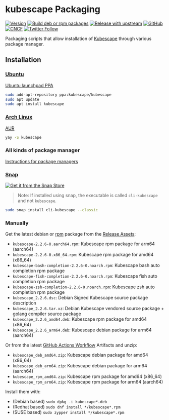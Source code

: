 # kubescape Packaging
[![Version](https://img.shields.io/github/v/release/kubescape/packaging)](https://github.com/kubescape/packaging/releases)
[![Build deb or rpm packages](https://github.com/kubescape/packaging/actions/workflows/build.yml/badge.svg)](https://github.com/kubescape/packaging/actions/workflows/build.yml)
[![Release with upstream](https://github.com/kubescape/packaging/actions/workflows/release.yml/badge.svg)](https://github.com/kubescape/packaging/actions/workflows/release.yml)
[![GitHub](https://img.shields.io/github/license/kubescape/packaging)](https://github.com/kubescape/packaging/blob/master/LICENSE)
[![CNCF](https://shields.io/badge/CNCF-Sandbox%20project-blue?logo=linux-foundation&style=flat)](https://landscape.cncf.io/card-mode?project=sandbox&selected=kubescape)
[![Twitter Follow](https://img.shields.io/twitter/follow/kubescape?style=social)](https://twitter.com/kubescape)

Packaging scripts that allow installation of [Kubescape](https://github.com/armosec/kubescape) through various package manager.

## Installation
### [Ubuntu](deb/debian)
[Ubuntu launchpad PPA](https://launchpad.net/~kubescape/+archive/ubuntu/kubescape)

```bash
sudo add-apt-repository ppa:kubescape/kubescape
sudo apt update
sudo apt install kubescape
```

### [Arch Linux](PKGBUILD)
[AUR](https://aur.archlinux.org/packages/kubescape)

```bash
yay -S kubescape
```

### All kinds of package manager
[Instructions for package managers](https://software.opensuse.org/download.html?project=home%3Akubescape&package=kubescape) 

### [Snap](snap)
[![Get it from the Snap Store](https://snapcraft.io/static/images/badges/en/snap-store-white.svg)](https://snapcraft.io/cli-kubescape)

> Note: If installed using snap, the executable is called `cli-kubescape` and not `kubescape`.

```bash
sudo snap install cli-kubescape --classic
```

### Manually
Get the latest debian or [rpm](kubescape.spec) package from the [Release Assets](https://github.com/kubescape/packaging/releases):
- `kubescape-2.2.6-0.aarch64.rpm`: Kubescape rpm package for arm64 (aarch64)
- `kubescape-2.2.6-0.x86_64.rpm`: Kubescape rpm package for amd64 (x86_64)
- `kubescape-bash-completion-2.2.6-0.noarch.rpm`: Kubescape bash auto completion rpm package
- `kubescape-fish-completion-2.2.6-0.noarch.rpm`: Kubescape fish auto completion rpm package
- `kubescape-zsh-completion-2.2.6-0.noarch.rpm`: Kubescape zsh auto completion rpm package
- `kubescape_2.2.6.dsc`: Debian Signed Kubescape source package description
- `kubescape_2.2.6.tar.xz`: Debian Kubescape vendored source package + golang compiler source package
- `kubescape_2.2.6_amd64.deb`: Kubescape rpm package for amd64 (x86_64)
- `kubescape_2.2.6_arm64.deb`: Kubescape debian package for arm64 (aarch64)

Or from the latest [GitHub Actions Workflow](https://github.com/HollowMan6/kubescape-deb-rpm/actions/workflows/build.yml) Artifacts and unzip:

- `kubescape_deb_amd64.zip`: Kubescape debian package for amd64 (x86_64)
- `kubescape_deb_arm64.zip`: Kubescape debian package for arm64 (aarch64)
- `kubescape_rpm_amd64.zip`: Kubescape rpm package for amd64 (x86_64)
- `kubescape_rpm_arm64.zip`: Kubescape rpm package for arm64 (aarch64)

Install them with:
- (Debian based) `sudo dpkg -i kubescape*.deb`
- (Redhat based) `sudo dnf install */kubescape*.rpm`
- (SUSE based) `sudo zypper install */kubescape*.rpm`
